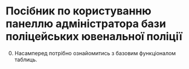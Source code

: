 # Посібник по користуванню панеллю адміністратора бази поліцейських ювенальної поліції
0. Насамперед потрібно ознайомитись з базовим функціоналом таблиць.
